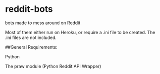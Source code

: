 # reddit-bots
bots made to mess around on Reddit


Most of them either run on Heroku, or require a .ini file to be created. The .ini files are not included.


##General Requirements:

Python

The praw module (Python Reddit API Wrapper)


